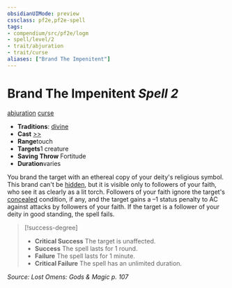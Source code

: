 ```yaml
---
obsidianUIMode: preview
cssclass: pf2e,pf2e-spell
tags:
- compendium/src/pf2e/logm
- spell/level/2
- trait/abjuration
- trait/curse
aliases: ["Brand The Impenitent"]
---
```

# Brand The Impenitent *Spell 2*   
[abjuration](../../rules/traits/abjuration.md)  [curse](../../rules/traits/curse.md)  

- **Traditions**: [divine](../../rules/traits/divine.md)
- **Cast** [>>](../../rules/core-rulebook/chapter-9-playing-the-game.md#Actions "Two-Action") 
- **Range**touch
- **Targets**1 creature
- **Saving Throw** Fortitude
- **Duration**varies

You brand the target with an ethereal copy of your deity's religious symbol. This brand can't be [hidden](../../rules/conditions.md#Hidden), but it is visible only to followers of your faith, who see it as clearly as a lit torch. Followers of your faith ignore the target's [concealed](../../rules/conditions.md#Concealed) condition, if any, and the target gains a –1 status penalty to AC against attacks by followers of your faith. If the target is a follower of your deity in good standing, the spell fails.

> [!success-degree] 
> - **Critical Success** The target is unaffected.
> - **Success** The spell lasts for 1 round.
> - **Failure** The spell lasts for 1 minute.
> - **Critical Failure** The spell has an unlimited duration.

*Source: Lost Omens: Gods & Magic p. 107*